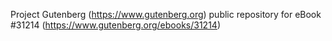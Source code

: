 Project Gutenberg (https://www.gutenberg.org) public repository for eBook #31214 (https://www.gutenberg.org/ebooks/31214)
